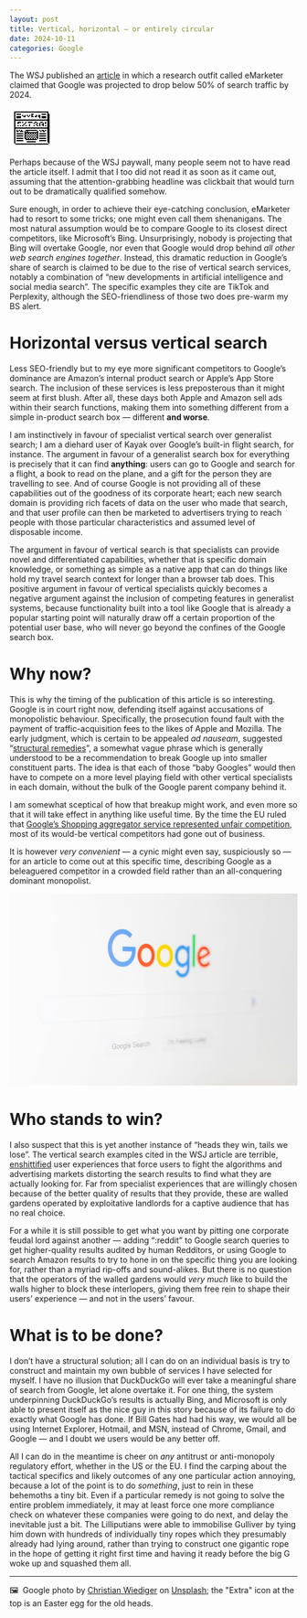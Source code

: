 ```yaml
---
layout: post
title: Vertical, horizontal — or entirely circular
date: 2024-10-11
categories: Google
---
```


The WSJ published an [article](https://www.wsj.com/tech/online-ad-market-Google-tiktok-9599d7e8) in which a research outfit called eMarketer claimed that Google was projected to drop below 50% of search traffic by 2024.

![Newspaper headline: Extra, Extra](/images/Extra-icon.png)

Perhaps because of the WSJ paywall, many people seem not to have read the article itself. I admit that I too did not read it as soon as it came out, assuming that the attention-grabbing headline was clickbait that would turn out to be dramatically qualified somehow.

Sure enough, in order to achieve their eye-catching conclusion, eMarketer had to resort to some tricks; one might even call them shenanigans. The most natural assumption would be to compare Google to its closest direct competitors, like Microsoft’s Bing. Unsurprisingly, nobody is projecting that Bing will overtake Google, nor even that Google would drop behind *all other web search engines together*. Instead, this dramatic reduction in Google’s share of search is claimed to be due to the rise of vertical search services, notably a combination of “new developments in artificial intelligence and social media search”. The specific examples they cite are TikTok and Perplexity, although the SEO-friendliness of those two does pre-warm my BS alert.

# Horizontal versus vertical search

Less SEO-friendly but to my eye more significant competitors to Google’s dominance are Amazon’s internal product search or Apple’s App Store search. The inclusion of these services is less preposterous than it might seem at first blush. After all, these days both Apple and Amazon sell ads within their search functions, making them into something different from a simple in-product search box — different **and worse**.

I am instinctively in favour of specialist vertical search over generalist search; I am a diehard user of Kayak over Google’s built-in flight search, for instance. The argument in favour of a generalist search box for everything is precisely that it can find **anything**: users can go to Google and search for a flight, a book to read on the plane, and a gift for the person they are travelling to see. And of course Google is not providing all of these capabilities out of the goodness of its corporate heart; each new search domain is providing rich facets of data on the user who made that search, and that user profile can then be marketed to advertisers trying to reach people with those particular characteristics and assumed level of disposable income.

The argument in favour of vertical search is that specialists can provide novel and differentiated capabilities, whether that is specific domain knowledge, or something as simple as a native app that can do things like hold my travel search context for longer than a browser tab does. This positive argument in favour of vertical specialists quickly becomes a negative argument against the inclusion of competing features in generalist systems, because functionality built into a tool like Google that is already a popular starting point will naturally draw off a certain proportion of the potential user base, who will never go beyond the confines of the Google search box.

# Why now?

This is why the timing of the publication of this article is so interesting. Google is in court right now, defending itself against accusations of monopolistic behaviour. Specifically, the prosecution found fault with the payment of traffic-acquisition fees to the likes of Apple and Mozilla. The early judgment, which is certain to be appealed *ad nauseam*, suggested “[structural remedies](https://www.theguardian.com/technology/2024/oct/09/Google-us-government-attempt-break-up-business-court-filing)”, a somewhat vague phrase which is generally understood to be a recommendation to break Google up into smaller constituent parts. The idea is that each of those “baby Googles” would then have to compete on a more level playing field with other vertical specialists in each domain, without the bulk of the Google parent company behind it.

I am somewhat sceptical of how that breakup might work, and even more so that it will take effect in anything like useful time. By the time the EU ruled that [Google’s Shopping aggregator service represented unfair competition](https://www.euronews.com/my-europe/2024/09/10/Google-loses-24-bn-eu-antitrust-case-for-favouring-its-own-shopping-service), most of its would-be vertical competitors had gone out of business.

It is however *very convenient* — a cynic might even say, suspiciously so — for an article to come out at this specific time, describing Google as a beleaguered competitor in a crowded field rather than an all-conquering dominant monopolist.

![Google search](/images/christian-wiediger-zhZydTyNMPg-unsplash.jpg)

# Who stands to win?

I also suspect that this is yet another instance of “heads they win, tails we lose”. The vertical search examples cited in the WSJ article are terrible, [enshittified](https://en.wikipedia.org/wiki/Enshittification) user experiences that force users to fight the algorithms and advertising markets distorting the search results to find what they are actually looking for. Far from specialist experiences that are willingly chosen because of the better quality of results that they provide, these are walled gardens operated by exploitative landlords for a captive audience that has no real choice. 

For a while it is still possible to get what you want by pitting one corporate feudal lord against another — adding “:reddit” to Google search queries to get higher-quality results audited by human Redditors, or using Google to search Amazon results to try to hone in on the specific thing you are looking for, rather than a myriad rip-offs and sound-alikes. But there is no question that the operators of the walled gardens would *very much* like to build the walls higher to block these interlopers, giving them free rein to shape their users’ experience — and not in the users’ favour.

# What is to be done? 

I don’t have a structural solution; all I can do on an individual basis is try to construct and maintain my own bubble of services I have selected for myself. I have no illusion that DuckDuckGo will ever take a meaningful share of search from Google, let alone overtake it. For one thing, the system underpinning DuckDuckGo’s results is actually Bing, and Microsoft is only able to present itself as the nice guy in this story because of its failure to do exactly what Google has done. If Bill Gates had had his way, we would all be using Internet Explorer, Hotmail, and MSN, instead of Chrome, Gmail, and Google — and I doubt we users would be any better off.

All I can do in the meantime is cheer on *any* antitrust or anti-monopoly regulatory effort, whether in the US or the EU. I find the carping about the tactical specifics and likely outcomes of any one particular action annoying, because a lot of the point is to do *something*, just to rein in these behemoths a tiny bit. Even if a particular remedy is not going to solve the entire problem immediately, it may at least force one more compliance check on whatever these companies were going to do next, and delay the inevitable just a bit. The Lilliputians were able to immobilise Gulliver by tying him down with hundreds of individually tiny ropes which they presumably already had lying around, rather than trying to construct one gigantic rope in the hope of getting it right first time and having it ready before the big G woke up and squashed them all.

***

🖼️  Google photo by [Christian Wiediger](https://instagram.com/ChristianChr1s) on [Unsplash](https://www.unsplash.com); the "Extra" icon at the top is an Easter egg for the old heads.
